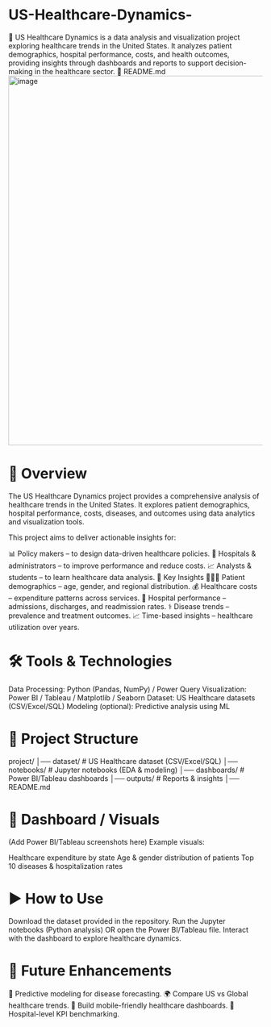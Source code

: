 # US-Healthcare-Dynamics-

🏥 US Healthcare Dynamics is a data analysis and visualization project exploring healthcare trends in the United States. It analyzes patient demographics, hospital performance, costs, and health outcomes, providing insights through dashboards and reports to support decision-making in the healthcare sector. 🔹 README.md
<img width="1210" height="733" alt="image" src="https://github.com/user-attachments/assets/be14dd8a-27bf-4195-bf6d-7c8f09cf409f" />


# 📖 Overview
The US Healthcare Dynamics project provides a comprehensive analysis of healthcare trends in the United States.
It explores patient demographics, hospital performance, costs, diseases, and outcomes using data analytics and visualization tools.

This project aims to deliver actionable insights for:

📊 Policy makers – to design data-driven healthcare policies.
🏥 Hospitals & administrators – to improve performance and reduce costs.
📈 Analysts & students – to learn healthcare data analysis.
🚀 Key Insights
👨‍👩‍👧 Patient demographics – age, gender, and regional distribution.
💰 Healthcare costs – expenditure patterns across services.
🏥 Hospital performance – admissions, discharges, and readmission rates.
⚕️ Disease trends – prevalence and treatment outcomes.
📈 Time-based insights – healthcare utilization over years.
# 🛠️ Tools & Technologies
Data Processing: Python (Pandas, NumPy) / Power Query
Visualization: Power BI / Tableau / Matplotlib / Seaborn
Dataset: US Healthcare datasets (CSV/Excel/SQL)
Modeling (optional): Predictive analysis using ML
# 📂 Project Structure
project/ │── dataset/ # US Healthcare dataset (CSV/Excel/SQL) │── notebooks/ # Jupyter notebooks (EDA & modeling) │── dashboards/ # Power BI/Tableau dashboards │── outputs/ # Reports & insights │── README.md

# 📸 Dashboard / Visuals
(Add Power BI/Tableau screenshots here)
Example visuals:

Healthcare expenditure by state
Age & gender distribution of patients
Top 10 diseases & hospitalization rates
# ▶️ How to Use
Download the dataset provided in the repository.
Run the Jupyter notebooks (Python analysis) OR open the Power BI/Tableau file.
Interact with the dashboard to explore healthcare dynamics.
# 🔮 Future Enhancements
🧠 Predictive modeling for disease forecasting.
🌍 Compare US vs Global healthcare trends.
📱 Build mobile-friendly healthcare dashboards.
🏥 Hospital-level KPI benchmarking.
